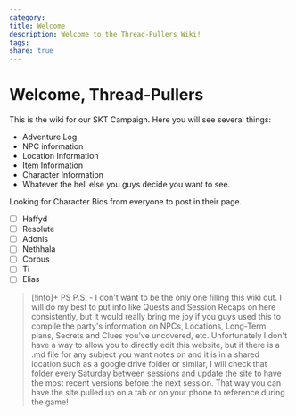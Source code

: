 ```yaml
---
category:
title: Welcome
description: Welcome to the Thread-Pullers Wiki!
tags:
share: true
---
```

# Welcome, Thread-Pullers
This is the wiki for our SKT Campaign. Here you will see several things:
- Adventure Log
- NPC information
- Location Information
- Item Information
- Character Information
- Whatever the hell else you guys decide you want to see.

Looking for Character Bios from everyone to post in their page.
- [ ] Haffyd
- [ ] Resolute
- [ ] Adonis
- [ ] Nethhala
- [ ] Corpus
- [ ] Ti
- [ ] Elias

>[!info]+ PS
>P.S. - I don't want to be the only one filling this wiki out. I will do my best to put info like Quests and Session Recaps on here consistently, but it would really bring me joy if you guys used this to compile the party's information on NPCs, Locations, Long-Term plans, Secrets and Clues you've uncovered, etc. Unfortunately I don't have a way to allow you to directly edit this website, but if there is a .md file for any subject you want notes on and it is in a shared location such as a google drive folder or similar, I will check that folder every Saturday between sessions and update the site to have the most recent versions before the next session. That way you can have the site pulled up on a tab or on your phone to reference during the game!
